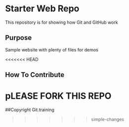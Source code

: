 # Starter Web Repo

This repository is for showing how Git and GitHub work

## Purpose

Sample website with plenty of files for demos

<<<<<<< HEAD
## How To Contribute

pLEASE FORK THIS REPO
=======
##Copyright
Git.training
>>>>>>> simple-changes
